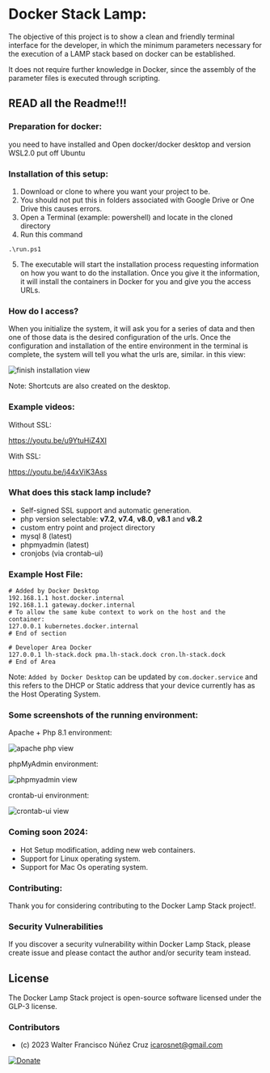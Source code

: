 # Docker Stack Lamp:

The objective of this project is to show a clean and friendly terminal interface for the developer, in which the minimum parameters necessary for the execution of a LAMP stack based on docker can be established.

It does not require further knowledge in Docker, since the assembly of the parameter files is executed through scripting.

## READ all the Readme!!!

### Preparation for docker:

you need to have installed and Open docker/docker desktop and version WSL2.0 put off Ubuntu

### Installation of this setup:

1. Download or clone to where you want your project to be.
2. You should not put this in folders associated with Google Drive or One Drive this causes errors.
3. Open a Terminal (example: powershell) and locate in the cloned directory
4. Run this command

```PS
.\run.ps1
```

5. The executable will start the installation process requesting information on how you want to do the installation. Once you give it the information, it will install the containers in Docker for you and give you the access URLs.

### How do I access?

When you initialize the system, it will ask you for a series of data and then one of those data is the desired configuration of the urls. Once the configuration and installation of the entire environment in the terminal is complete, the system will tell you what the urls are, similar. in this view:

![finish installation view](https://i.imgur.com/EI6oVrD.png)

Note: Shortcuts are also created on the desktop.

### Example videos:

Without SSL:

https://youtu.be/u9YtuHiZ4XI

With SSL:

https://youtu.be/j44xViK3Ass

### What does this stack lamp include?

- Self-signed SSL support and automatic generation.
- php version selectable: **v7.2**, **v7.4**, **v8.0**, **v8.1** and **v8.2**
- custom entry point and project directory
- mysql 8 (latest)
- phpmyadmin (latest)
- cronjobs (via crontab-ui)

### Example Host File:

```
# Added by Docker Desktop
192.168.1.1 host.docker.internal
192.168.1.1 gateway.docker.internal
# To allow the same kube context to work on the host and the container:
127.0.0.1 kubernetes.docker.internal
# End of section

# Developer Area Docker
127.0.0.1 lh-stack.dock pma.lh-stack.dock cron.lh-stack.dock
# End of Area
```

Note: `Added by Docker Desktop` can be updated by `com.docker.service` and this refers to the DHCP or Static address that your device currently has as the Host Operating System.

### Some screenshots of the running environment:

Apache + Php 8.1 environment:

![apache php view](https://i.imgur.com/HpGyLdv.png)


phpMyAdmin environment:

![phpmyadmin view](https://i.imgur.com/U0AlW4p.png)

crontab-ui environment:

![crontab-ui view](https://i.imgur.com/7I40e1I.png)

### Coming soon 2024:

- Hot Setup modification, adding new web containers.
- Support for Linux operating system.
- Support for Mac Os operating system.

### Contributing:

Thank you for considering contributing to the Docker Lamp Stack project!.

### Security Vulnerabilities
If you discover a security vulnerability within Docker Lamp Stack, please create issue and please contact the author and/or security team instead.

## License

The Docker Lamp Stack project is open-source software licensed under the GLP-3 license.


### Contributors
- (c) 2023 Walter Francisco Núñez Cruz icarosnet@gmail.com 

[![Donate](https://img.shields.io/static/v1?label=Donate&message=PayPal.me/wnunez86&color=brightgreen)](https://www.paypal.me/wnunez86/4.99USD)